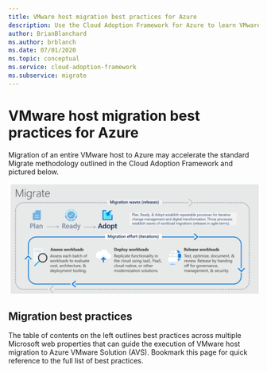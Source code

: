 ```yaml
---
title: VMware host migration best practices for Azure
description: Use the Cloud Adoption Framework for Azure to learn VMware host migration best practices to reduce complexity and standardize the migration process.
author: BrianBlanchard
ms.author: brblanch
ms.date: 07/01/2020
ms.topic: conceptual
ms.service: cloud-adoption-framework
ms.subservice: migrate
---
```


# VMware host migration best practices for Azure

Migration of an entire VMware host to Azure may accelerate the standard Migrate methodology outlined in the Cloud Adoption Framework and pictured below.

![Cloud Adoption Framework migration model](../../_images/migrate/methodology.png)

## Migration best practices

The table of contents on the left outlines best practices across multiple Microsoft web properties that can guide the execution of VMware host migration to Azure VMware Solution (AVS). Bookmark this page for quick reference to the full list of best practices.
